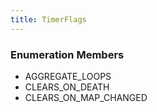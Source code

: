 ```yaml
---
title: TimerFlags
---
```






### Enumeration Members
- AGGREGATE\_LOOPS
- CLEARS\_ON\_DEATH
- CLEARS\_ON\_MAP\_CHANGED
